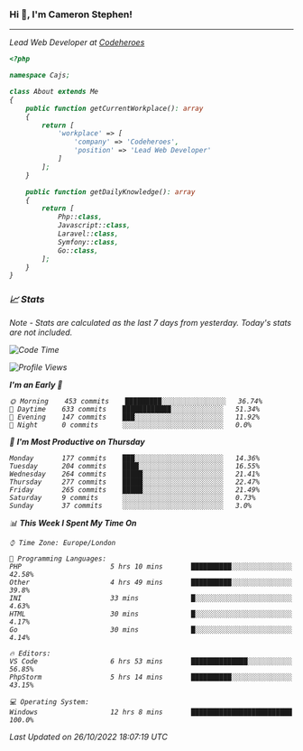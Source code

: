 ### Hi 👋, I'm Cameron Stephen!
<hr>
<p><em>Lead Web Developer at <a href="https://codeheroes.co.uk">Codeheroes</a></p>


```php
<?php

namespace Cajs;

class About extends Me
{
    public function getCurrentWorkplace(): array
    {
        return [
            'workplace' => [
                'company' => 'Codeheroes',
                'position' => 'Lead Web Developer'
            ]
        ];
    }

    public function getDailyKnowledge(): array
    {
        return [
            Php::class,
            Javascript::class,
            Laravel::class,
            Symfony::class,
            Go::class,
        ];
    }
}
```

### 📈 Stats
<p><em>Note - Stats are calculated as the last 7 days from yesterday. Today's stats are not included.</em></p>


<!--START_SECTION:waka-->
![Code Time](http://img.shields.io/badge/Code%20Time-3%2C180%20hrs%2035%20mins-blue)

![Profile Views](http://img.shields.io/badge/Profile%20Views-0-blue)

**I'm an Early 🐤** 

```text
🌞 Morning    453 commits    █████████░░░░░░░░░░░░░░░░   36.74% 
🌆 Daytime    633 commits    ████████████░░░░░░░░░░░░░   51.34% 
🌃 Evening    147 commits    ███░░░░░░░░░░░░░░░░░░░░░░   11.92% 
🌙 Night      0 commits      ░░░░░░░░░░░░░░░░░░░░░░░░░   0.0%

```
📅 **I'm Most Productive on Thursday** 

```text
Monday       177 commits    ███░░░░░░░░░░░░░░░░░░░░░░   14.36% 
Tuesday      204 commits    ████░░░░░░░░░░░░░░░░░░░░░   16.55% 
Wednesday    264 commits    █████░░░░░░░░░░░░░░░░░░░░   21.41% 
Thursday     277 commits    █████░░░░░░░░░░░░░░░░░░░░   22.47% 
Friday       265 commits    █████░░░░░░░░░░░░░░░░░░░░   21.49% 
Saturday     9 commits      ░░░░░░░░░░░░░░░░░░░░░░░░░   0.73% 
Sunday       37 commits     ░░░░░░░░░░░░░░░░░░░░░░░░░   3.0%

```


📊 **This Week I Spent My Time On** 

```text
⌚︎ Time Zone: Europe/London

💬 Programming Languages: 
PHP                      5 hrs 10 mins       ██████████░░░░░░░░░░░░░░░   42.58% 
Other                    4 hrs 49 mins       ██████████░░░░░░░░░░░░░░░   39.8% 
INI                      33 mins             █░░░░░░░░░░░░░░░░░░░░░░░░   4.63% 
HTML                     30 mins             █░░░░░░░░░░░░░░░░░░░░░░░░   4.17% 
Go                       30 mins             █░░░░░░░░░░░░░░░░░░░░░░░░   4.14%

🔥 Editors: 
VS Code                  6 hrs 53 mins       ██████████████░░░░░░░░░░░   56.85% 
PhpStorm                 5 hrs 14 mins       ██████████░░░░░░░░░░░░░░░   43.15%

💻 Operating System: 
Windows                  12 hrs 8 mins       █████████████████████████   100.0%

```


 Last Updated on 26/10/2022 18:07:19 UTC
<!--END_SECTION:waka-->
